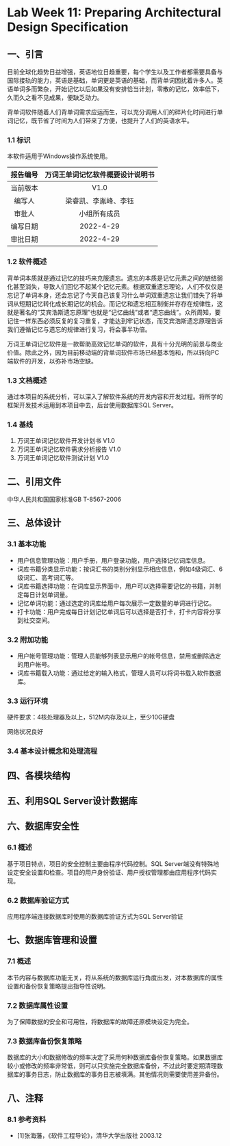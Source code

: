 # Lab Week 11: Preparing Architectural Design Specification

## 一、引言

​	目前全球化趋势日益增强，英语地位日趋重要，每个学生以及工作者都需要具备与国际接轨的能力，英语是基础，单词更是英语的基础，而背单词困扰着许多人。英语单词多而繁杂，开始记忆以后如果没有安排恰当计划，零散的记忆，效率低下，久而久之看不见成果，便缺乏动力。

​	背单词软件随着人们背单词需求应运而生，可以充分调用人们的碎片化时间进行单词记忆，既节省了时间为人们带来了方便，也提升了人们的英语水平。

### 1.1	标识

本软件适用于Windows操作系统使用。

| 报告编号 | 万词王单词记忆软件概要设计说明书 |
| :------: | :------------------------------: |
| 当前版本 |               V1.0               |
|  编写人  |       梁睿凯、李胤峰、李钰       |
|  审批人  |           小组所有成员           |
| 编写日期 |            2022-4-29             |
| 审批日期 |            2022-4-29             |

### 1.2	软件概述

​	背单词本质就是通过记忆的技巧来克服遗忘。遗忘的本质是记忆元素之间的链结弱化甚至消失，导致人们回忆不起某个记忆元素。根据双重遗忘理论，人们不仅仅是忘记了单词本身，还会忘记了今天自己该复习什么单词双重遗忘让我们错失了将单词从短期记忆转化成长期记忆的机会。而记忆和遗忘相互制衡并存存在规律性，这就是著名的“艾宾浩斯遗忘原理”也就是“记忆曲线”或者“遗忘曲线”。众所周知，要记住一样东西必须反复的复习重复，才能达到牢记状态，而艾宾浩斯遗忘原理告诉我们遵循记忆与遗忘的规律进行复习，将会事半功倍。

​	万词王单词记忆软件是一款帮助高效记忆单词的软件，具有十分光明的前景与商业价值。除此之外，因为目前移动端的背单词软件市场已经基本饱和，所以转向PC端软件的开发，以弥补市场空缺。

### 1.3	文档概述

通过本项目的系统分析，可以深入了解软件系统的开发内容和开发过程。将所学的框架开发技术运用到本项目中去，后台使用数据库SQL Server。

### 1.4	基线

1. 万词王单词记忆软件开发计划书 V1.0
2. 万词王单词记忆软件需求分析报告 V1.0
3. 万词王单词记忆软件测试计划 V1.0

## 二、引用文件

中华人民共和国国家标准GB T-8567-2006

## 三、总体设计

### 3.1	基本功能

- 用户信息管理功能：用户手册，用户登录功能，用户选择记忆词库信息。
- 词库书籍分类显示功能：按词汇书的类别分别显示相应信息，例如4级词汇、6级词汇、高考词汇等。
- 词库书籍选择功能：在词库显示界面中，用户可以选择需要记忆的书籍，并制定每日计划单词量。
- 记忆单词功能：通过选定的词库给用户每次展示一定数量的单词进行记忆。
- 打卡功能：用户完成每日计划记忆单词后可以选择是否打卡，打卡内容将分享到社交空间。

### 3.2	附加功能

- 用户帐号管理功能：管理人员能够列表显示用户的帐号信息，禁用或删除选定的用户帐号。
- 词库书籍载入功能：通过给定的输入格式，管理人员可以将词书载入软件数据库。

### 3.3	运行环境

硬件要求：4核处理器及以上，512M内存及以上，至少10G硬盘

网络状况良好

### 3.4	基本设计概念和处理流程

## 四、各模块结构

## 五、利用SQL Server设计数据库

## 六、数据库安全性

### 6.1	概述

基于项目特点，项目的安全控制主要由程序代码控制。SQL Server端没有特殊地设定安全设置和检查。项目的用户身份验证、用户授权管理都由应用程序代码实现。

### 6.2	数据库验证方式

应用程序端连接数据库时使用的数据库验证方式为SQL Server验证

## 七、数据库管理和设置

### 7.1	概述

本节内容与数据库功能无关，将从系统的数据库运行角度出发，对本数据库的属性设置和备份恢复策略提出指导性说明。

### 7.2	数据库属性设置

为了保障数据的安全和可用性，将数据库的故障还原模块设定为完全。

### 7.3	数据库备份恢复策略

数据库的大小和数据修改的频率决定了采用何种数据库备份恢复策略。如果数据库较小或修改的频率非常低，则可以只实施完全数据库备份，不过此时要定期清理数据库的事务日志，防止数据库的事务日志被填满。其他情况则需要使用差异备份。

## 八、注释

### 8.1	参考资料

- [1]张海藩，《软件工程导论》，清华大学出版社 2003.12

  